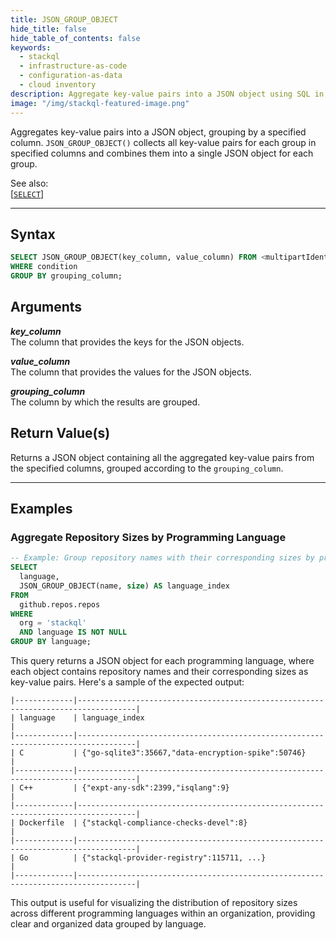 ```yaml
---
title: JSON_GROUP_OBJECT
hide_title: false
hide_table_of_contents: false
keywords:
  - stackql
  - infrastructure-as-code
  - configuration-as-data
  - cloud inventory
description: Aggregate key-value pairs into a JSON object using SQL in StackQL.
image: "/img/stackql-featured-image.png"
---
```

Aggregates key-value pairs into a JSON object, grouping by a specified column. `JSON_GROUP_OBJECT()` collects all key-value pairs for each group in specified columns and combines them into a single JSON object for each group.

See also:  
[[`SELECT`]](/docs/language-spec/select)

* * * 

## Syntax

```sql
SELECT JSON_GROUP_OBJECT(key_column, value_column) FROM <multipartIdentifier>
WHERE condition
GROUP BY grouping_column;
```

## Arguments

__*key_column*__  
The column that provides the keys for the JSON objects.

__*value_column*__  
The column that provides the values for the JSON objects.

__*grouping_column*__  
The column by which the results are grouped.

## Return Value(s)
Returns a JSON object containing all the aggregated key-value pairs from the specified columns, grouped according to the `grouping_column`.

* * *

## Examples

### Aggregate Repository Sizes by Programming Language

```sql
-- Example: Group repository names with their corresponding sizes by programming language
SELECT
  language, 
  JSON_GROUP_OBJECT(name, size) AS language_index
FROM
  github.repos.repos
WHERE
  org = 'stackql'
  AND language IS NOT NULL
GROUP BY language;
```

This query returns a JSON object for each programming language, where each object contains repository names and their corresponding sizes as key-value pairs. Here's a sample of the expected output:

```plaintext
|-------------|-----------------------------------------------------------------------------------|
| language    | language_index                                                                    |
|-------------|-----------------------------------------------------------------------------------|
| C           | {"go-sqlite3":35667,"data-encryption-spike":50746}                                |
|-------------|-----------------------------------------------------------------------------------|
| C++         | {"expt-any-sdk":2399,"isqlang":9}                                                 |
|-------------|-----------------------------------------------------------------------------------|
| Dockerfile  | {"stackql-compliance-checks-devel":8}                                             |
|-------------|-----------------------------------------------------------------------------------|
| Go          | {"stackql-provider-registry":115711, ...}                                         |
|-------------|-----------------------------------------------------------------------------------|
```

This output is useful for visualizing the distribution of repository sizes across different programming languages within an organization, providing clear and organized data grouped by language.
